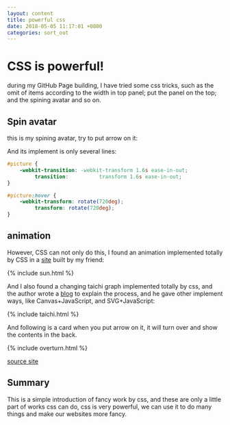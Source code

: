 ```yaml
---
layout: content
title: powerful css
date: 2018-05-05 11:17:01 +0800
categories: sort_out
---
```


# CSS is powerful!

during my GitHub Page building, I have tried some css tricks, such as the omit of items according to the width in top panel; put the panel on the top; and the spining avatar and so on.

## Spin avatar

this is my spining avatar, try to put arrow on it:

<object id="picture" data='{{ "/assets/favicon.png" | absolute_url }}' type="image/png" width="200px" ></object>

And its implement is only several lines:
```css
#picture {
	-webkit-transition: -webkit-transform 1.6s ease-in-out;
		 transition: 	      transform 1.6s ease-in-out;
}

#picture:hover {
	-webkit-transform: rotate(720deg);
		 transform: rotate(720deg);
}
```

## animation

However, CSS can not only do this, I found an animation implemented totally by CSS in a [site](https://ustcta.com) built by my friend:

{% include sun.html %}

And I also found a changing taichi graph implemented totally by css, and the author wrote a [blog](https://css-tricks.com/creating-yin-yang-loaders-web/) to explain the process, and he gave other implement ways, like Canvas+JavaScript, and SVG+JavaScript:

{% include taichi.html %}

And following is a card when you put arrow on it, it will turn over and show the contents in the back.

{% include overturn.html %}

[source site](http://2017.igem.org/Team:Michigan_Software)
## Summary

This is a simple introduction of fancy work by css, and these are only a little part of works css can do, css is very powerful, we can use it to do many things and make our websites more fancy.